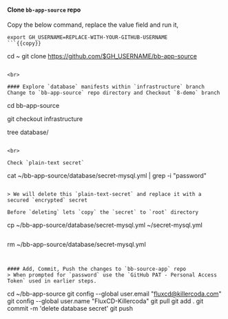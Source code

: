 #### Clone `bb-app-source` repo
Copy the below command, replace the value field and run it,

```
export GH_USERNAME=REPLACE-WITH-YOUR-GITHUB-USERNAME
```{{copy}}

```
cd ~
git clone https://github.com/$GH_USERNAME/bb-app-source
```{{exec}}

<br>

#### Explore `database` manifests within `infrastructure` branch 
Change to `bb-app-source` repo directory and Checkout `8-demo` branch

```
cd bb-app-source

git checkout infrastructure

tree database/
```{{exec}}

<br>

Check `plain-text secret`

```
cat ~/bb-app-source/database/secret-mysql.yml | grep -i "password"
```{{exec}}

> We will delete this `plain-text-secret` and replace it with a secured `encrypted` secret

Before `deleting` lets `copy` the `secret` to `root` directory
```
cp ~/bb-app-source/database/secret-mysql.yml ~/secret-mysql.yml
```{{exec}}

```
rm ~/bb-app-source/database/secret-mysql.yml
```{{exec}}


#### Add, Commit, Push the changes to `bb-source-app` repo
> When prompted for `password` use the `GitHub PAT - Personal Access Token` used in earlier steps.

```
cd ~/bb-app-source
git config --global user.email "fluxcd@killercoda.com"
git config --global user.name "FluxCD-Killercoda"
git pull
git add .
git commit -m 'delete database secret'
git push
```{{exec}}